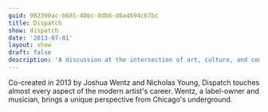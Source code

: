 ```yaml
---
guid: 982390ac-b681-40bc-8db6-d6a4694c67bc
title: Dispatch
show: dispatch
date: '2013-07-01'
layout: show
draft: false
description: 'A discussion at the intersection of art, culture, and commerce.'
---
```

Co-created in 2013 by Joshua Wentz and Nicholas Young, Dispatch touches almost every aspect of the modern artist's career. Wentz, a label-owner and musician, brings a unique perspective from Chicago's underground. 

